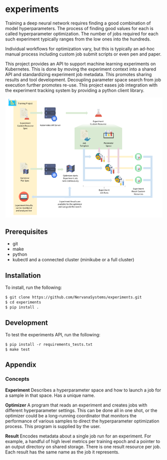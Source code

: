 # experiments

Training a deep neural network requires finding a good combination of model hyperparameters. The process of finding good values for each is called hyperparameter optimization. The number of jobs required for each such experiment typically ranges from the low ones into the hundreds.

Individual workflows for optimization vary, but this is typically an ad-hoc manual process including custom job submit scripts or even pen and paper.

This project provides an API to support machine learning experiments on Kubernetes. This is done by moving the experiment context into a shared API and standardizing experiment job metadata. This promotes sharing results and tool development. Decoupling parameter space search from job execution further promotes re-use. This project eases job integration with the experiment tracking system by providing a python client library.

[![overview figure](docs/images/overview.png)](https://docs.google.com/drawings/d/1CGDVt9finf_QC_H6lAIW9StmYiNOCLoemAmpNRN47tg/edit)

## Prerequisites

 - git
 - make
 - python
 - kubectl and a connected cluster (minikube or a full cluster)

## Installation

To install, run the following:
```
$ git clone https://github.com/NervanaSystems/experiments.git
$ cd experiments
$ pip install .
```

## Development

To test the experiments API, run the following:
```
$ pip install -r requirements_tests.txt
$ make test
``` 

## Appendix

### Concepts

**Experiment** Describes a hyperparameter space and how to launch a job for a sample in that space. Has a unique name.

**Optimizer** A program that reads an experiment and creates jobs with different hyperparameter settings. This can be done all in one shot, or the optimizer could be a long-running coordinator that monitors the performance of various samples to direct the hyperparameter optimization process. This program is supplied by the user.

**Result** Encodes metadata about a single job run for an experiment. For example, a handful of high level metrics per training epoch and a pointer to an output directory on shared storage. There is one result resource per job. Each result has the same name as the job it represents.
